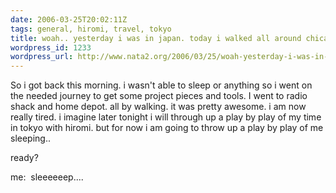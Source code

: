 ```yaml
---
date: 2006-03-25T20:02:11Z
tags: general, hiromi, travel, tokyo
title: woah.. yesterday i was in japan. today i walked all around chicago.
wordpress_id: 1233
wordpress_url: http://www.nata2.org/2006/03/25/woah-yesterday-i-was-in-japan-today-i-walked-all-around-chicago/
---
```


So i got back this morning. i wasn't able to sleep or anything so i went on the needed journey to get some project pieces and tools. I went to radio shack and home depot. all by walking. it was pretty awesome. i am now really tired. i imagine later tonight i will through up a play by play of my time in tokyo with hiromi. but for now i am going to throw up a play by play of me sleeping..

ready?

me:  sleeeeeep....
